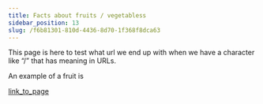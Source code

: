 ```yaml
---
title: Facts about fruits / vegetabless
sidebar_position: 13
slug: /f6b81301-810d-4436-8d70-1f368f8dca63
---
```




This page is here to test what url we end up with when we have a character like “/” that has meaning in URLs.


An example of a fruit is 


[link_to_page](a91a2e59-d605-45f1-8035-6d82ee0d413f)

